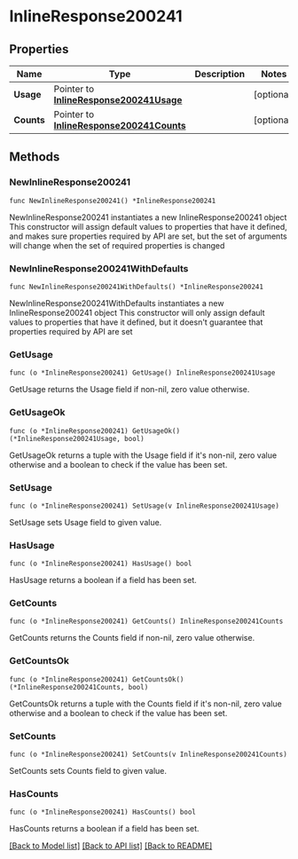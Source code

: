 # InlineResponse200241

## Properties

Name | Type | Description | Notes
------------ | ------------- | ------------- | -------------
**Usage** | Pointer to [**InlineResponse200241Usage**](InlineResponse200241Usage.md) |  | [optional] 
**Counts** | Pointer to [**InlineResponse200241Counts**](InlineResponse200241Counts.md) |  | [optional] 

## Methods

### NewInlineResponse200241

`func NewInlineResponse200241() *InlineResponse200241`

NewInlineResponse200241 instantiates a new InlineResponse200241 object
This constructor will assign default values to properties that have it defined,
and makes sure properties required by API are set, but the set of arguments
will change when the set of required properties is changed

### NewInlineResponse200241WithDefaults

`func NewInlineResponse200241WithDefaults() *InlineResponse200241`

NewInlineResponse200241WithDefaults instantiates a new InlineResponse200241 object
This constructor will only assign default values to properties that have it defined,
but it doesn't guarantee that properties required by API are set

### GetUsage

`func (o *InlineResponse200241) GetUsage() InlineResponse200241Usage`

GetUsage returns the Usage field if non-nil, zero value otherwise.

### GetUsageOk

`func (o *InlineResponse200241) GetUsageOk() (*InlineResponse200241Usage, bool)`

GetUsageOk returns a tuple with the Usage field if it's non-nil, zero value otherwise
and a boolean to check if the value has been set.

### SetUsage

`func (o *InlineResponse200241) SetUsage(v InlineResponse200241Usage)`

SetUsage sets Usage field to given value.

### HasUsage

`func (o *InlineResponse200241) HasUsage() bool`

HasUsage returns a boolean if a field has been set.

### GetCounts

`func (o *InlineResponse200241) GetCounts() InlineResponse200241Counts`

GetCounts returns the Counts field if non-nil, zero value otherwise.

### GetCountsOk

`func (o *InlineResponse200241) GetCountsOk() (*InlineResponse200241Counts, bool)`

GetCountsOk returns a tuple with the Counts field if it's non-nil, zero value otherwise
and a boolean to check if the value has been set.

### SetCounts

`func (o *InlineResponse200241) SetCounts(v InlineResponse200241Counts)`

SetCounts sets Counts field to given value.

### HasCounts

`func (o *InlineResponse200241) HasCounts() bool`

HasCounts returns a boolean if a field has been set.


[[Back to Model list]](../README.md#documentation-for-models) [[Back to API list]](../README.md#documentation-for-api-endpoints) [[Back to README]](../README.md)


